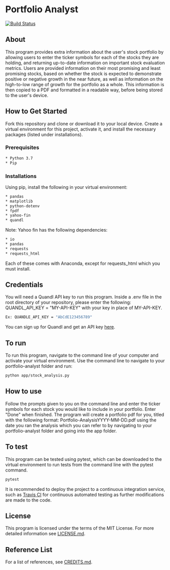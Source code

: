# Portfolio Analyst
[![Build Status](https://travis-ci.org/megc1/portfolio-analyst.svg?branch=master)](https://travis-ci.org/megc1/portfolio-analyst)

## About

This program provides extra information about the user's stock portfolio by allowing users to enter the ticker symbols for each of the stocks they are holding, and returning up-to-date information on important stock evaluation metrics. Users are provided information on their most promising and least promising stocks, based on whether the stock is expected to demonstrate positive or negative growth in the near future, as well as information on the high-to-low range of growth for the portfolio as a whole. This information is then copied to a PDF and formatted in a readable way, before being stored to the user's device.

## How to Get Started

Fork this repository and clone or download it to your local device. Create a virtual environment for this project, activate it, and install the necessary packages (listed under installations).

### Prerequisites

```sh
* Python 3.7
* Pip
```

### Installations

Using pip, install the following in your virtual environment:
```sh
* pandas
* matplotlib
* python-dotenv
* fpdf
* yahoo-fin
* quandl
```
Note: Yahoo fin has the following dependencies: 
```sh
* io 
* pandas 
* requests
* requests_html
```
Each of these comes with Anaconda, except for requests_html which you must install.

## Credentials

You will need a Quandl API key to run this program. Inside a .env file in the root directory of your repository, please enter the following: QUANDL_API_KEY = "MY-API-KEY" with your key in place of MY-API-KEY. 
```sh
Ex: QUANDLE_API_KEY = "AbCdE123456789"
```
You can sign up for Quandl and get an API key [here](https://www.quandl.com/sign-up-modal?defaultModal=showSignUp).

## To run

To run this program, navigate to the command line of your computer and activate your virtual environment. Use the command line to navigate to your portfolio-analyst folder and run:
```sh
python app/stock_analysis.py
```

## How to use

Follow the prompts given to you on the command line and enter the ticker symbols for each stock you would like to include in your portfolio. Enter "Done" when finished. The program will create a portfolio pdf for you, titled with the following format: Portfolio-AnalysisYYYY-MM-DD.pdf using the date you ran the analysis which you can refer to by navigating to your portfolio-analyst folder and going into the app folder.

## To test

This program can be tested using pytest, which can be downloaded to the virtual environment to run tests from the command line with the pytest command. 
```sh
pytest 
```
It is recommended to deploy the project to a continuous integration service, such as [Travis CI](https://travis-ci.org/) for continuous automated testing as further modifications are made to the code. 


## License

This program is licensed under the terms of the MIT License. For more detailed information see [LICENSE.md](LICENSE.md).

## Reference List

For a list of references, see [CREDITS.md](CREDITS.md).